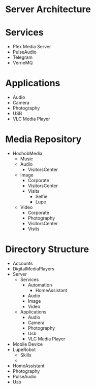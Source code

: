 # Server Architecture

# Services

- Plex Media Server
- PulseAudio
- Telegram
- VerneMQ

# Applications

- Audio
- Camera
- Photography
- USB
- VLC Media Player

# Media Repository

- HochobMedia
  - Music
  - Audio
    - VisitorsCenter
  - Image
    - Corporate
    - VisitorsCenter
    - Visits
      - Selfie
      - Lupe
  - Video
    - Corporate
    - Photography
    - VisitorsCenter
    - Visits

# Directory Structure

- Accounts
- DigitalMediaPlayers
- Server
  - Services
    - Automation
      - HomeAssistant
    - Audio
    - Image
    - Video
  - Applications
    - Audio
    - Camera
    - Photography
    - Usb
    - VLC Media Player
- Mobile Device
- LupeRobot
  - Skills
  - 
- HomeAssistant
- Photography
- PulseAudio
- Usb
